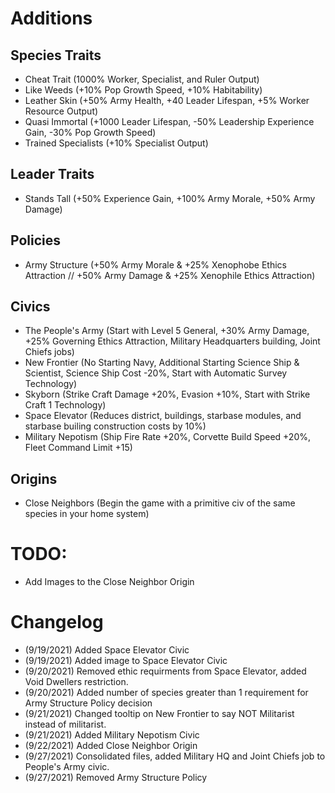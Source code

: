 # Additions

## Species Traits
- Cheat Trait (1000% Worker, Specialist, and Ruler Output)
- Like Weeds (+10% Pop Growth Speed, +10% Habitability)
- Leather Skin (+50% Army Health, +40 Leader Lifespan, +5% Worker Resource Output)
- Quasi Immortal (+1000 Leader Lifespan, -50% Leadership Experience Gain, -30% Pop Growth Speed)
- Trained Specialists (+10% Specialist Output)

## Leader Traits
- Stands Tall (+50% Experience Gain, +100% Army Morale, +50% Army Damage)

## Policies
 - Army Structure (+50% Army Morale & +25% Xenophobe Ethics Attraction // +50% Army Damage & +25% Xenophile Ethics Attraction)

 ## Civics
 - The People's Army (Start with Level 5 General, +30% Army Damage, +25% Governing Ethics Attraction, Military Headquarters building, Joint Chiefs jobs)
 - New Frontier (No Starting Navy, Additional Starting Science Ship & Scientist, Science Ship Cost -20%, Start with Automatic Survey Technology)
 - Skyborn (Strike Craft Damage +20%, Evasion +10%, Start with Strike Craft 1 Technology)
 - Space Elevator (Reduces district, buildings, starbase modules, and starbase builing construction costs by 10%)
 - Military Nepotism (Ship Fire Rate +20%, Corvette Build Speed +20%, Fleet Command Limit +15)

## Origins
- Close Neighbors (Begin the game with a primitive civ of the same species in your home system)

# TODO:
 - Add Images to the Close Neighbor Origin


# Changelog
 - (9/19/2021) Added Space Elevator Civic
 - (9/19/2021) Added image to Space Elevator Civic
 - (9/20/2021) Removed ethic requirments from Space Elevator, added Void Dwellers restriction.
 - (9/20/2021) Added number of species greater than 1 requirement for Army Structure Policy decision
 - (9/21/2021) Changed tooltip on New Frontier to say NOT Militarist instead of militarist.
 - (9/21/2021) Added Military Nepotism Civic
 - (9/22/2021) Added Close Neighbor Origin
 - (9/27/2021) Consolidated files, added Military HQ and Joint Chiefs job to People's Army civic. 
 - (9/27/2021) Removed Army Structure Policy